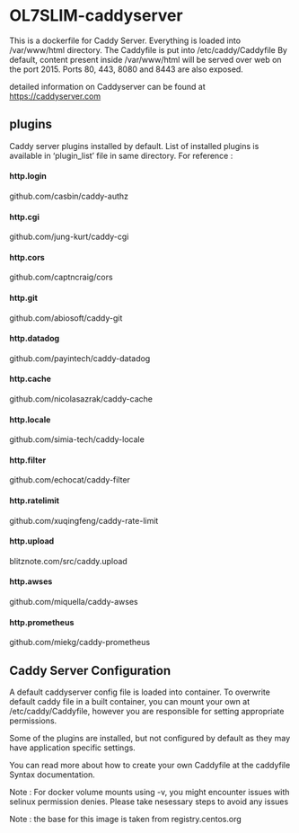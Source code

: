 # OL7SLIM-caddyserver
This is a dockerfile for Caddy Server. Everything is loaded into /var/www/html directory. The Caddyfile is put into /etc/caddy/Caddyfile By default, content present inside /var/www/html will be served over web on the port 2015. Ports 80, 443, 8080 and 8443 are also exposed.

detailed information on Caddyserver can be found at https://caddyserver.com

## plugins
Caddy server plugins installed by default. List of installed plugins is available in ‘plugin_list’ file in same directory. For reference :

#### http.login
github.com/casbin/caddy-authz

#### http.cgi
github.com/jung-kurt/caddy-cgi

#### http.cors
github.com/captncraig/cors

#### http.git
github.com/abiosoft/caddy-git

#### http.datadog
github.com/payintech/caddy-datadog

#### http.cache
github.com/nicolasazrak/caddy-cache

#### http.locale
github.com/simia-tech/caddy-locale

#### http.filter
github.com/echocat/caddy-filter

#### http.ratelimit
github.com/xuqingfeng/caddy-rate-limit

#### http.upload
blitznote.com/src/caddy.upload

#### http.awses
github.com/miquella/caddy-awses

#### http.prometheus
github.com/miekg/caddy-prometheus

## Caddy Server Configuration
A default caddyserver config file is loaded into container. To overwrite default caddy file in a built container, you can mount your own at /etc/caddy/Caddyfile, however you are responsible for setting appropriate permissions.

Some of the plugins are installed, but not configured by default as they may have application specific settings.

You can read more about how to create your own Caddyfile at the caddyfile Syntax documentation.

Note : For docker volume mounts using -v, you might encounter issues with selinux permission denies. Please take nesessary steps to avoid any issues

Note : the base for this image is taken from registry.centos.org 
